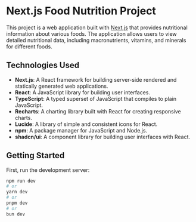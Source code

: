# Next.js Food Nutrition Project

This project is a web application built with [Next.js](https://nextjs.org) that provides nutritional information about various foods. The application allows users to view detailed nutritional data, including macronutrients, vitamins, and minerals for different foods.

## Technologies Used

- **Next.js**: A React framework for building server-side rendered and statically generated web applications.
- **React**: A JavaScript library for building user interfaces.
- **TypeScript**: A typed superset of JavaScript that compiles to plain JavaScript.
- **Recharts**: A charting library built with React for creating responsive charts.
- **Lucide**: A library of simple and consistent icons for React.
- **npm**: A package manager for JavaScript and Node.js.
- **shadcn/ui**: A component library for building user interfaces with React.

## Getting Started

First, run the development server:

```bash
npm run dev
# or
yarn dev
# or
pnpm dev
# or
bun dev